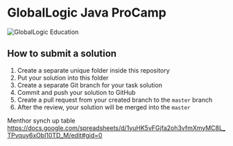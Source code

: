 # GlobalLogic Java ProCamp 
![GlobalLogic Education](assets/gl-education.png)

## How to submit a solution
1. Create a separate unique folder inside this repository
2. Put your solution into this folder
3. Create a separate Git branch for your task solution
4. Commit and push your solution to GitHub
5. Create a pull request from your created branch to the `master` branch
6. After the review, your solution will be merged into the `master`

Menthor synch up table
https://docs.google.com/spreadsheets/d/1yuHK5vFGjfa2oh3vfmXmyMC8L_TPvquy6xObl10TD_M/edit#gid=0
